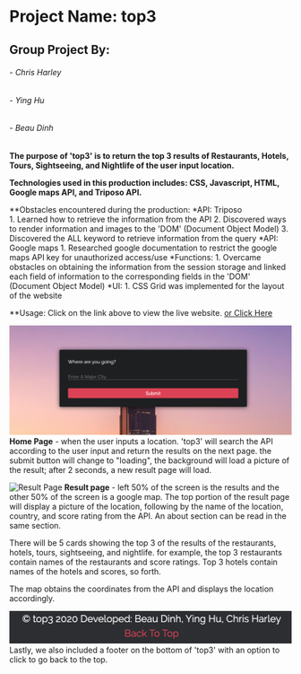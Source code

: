 # Project Name: top3

## Group Project By:

###### - Chris Harley
###### - Ying Hu
###### - Beau Dinh

**The purpose of 'top3' is to return the top 3 results of Restaurants, Hotels, Tours, Sightseeing, and Nightlife of the user input location.**

**Technologies used in this production includes: CSS, Javascript, HTML, Google maps API, and Triposo API.**

**Obstacles encountered during the production:
  *API: Triposo  
    1. Learned how to retrieve the information from the API
    2. Discovered ways to render information and images to the 'DOM' (Document Object Model) 
    3. Discovered the ALL keyword to retrieve information from the query
  *API: Google maps
    1. Researched google documentation to restrict the google maps API key for unauthorized access/use 
  *Functions: 
    1. Overcame obstacles on obtaining the information from the session storage and linked each field of information to the corresponding fields in the 'DOM' (Document Object Model)
  *UI:
    1. CSS Grid was implemented for the layout of the website

**Usage: Click on the link above to view the live website. [or Click Here](https://digitalcrafts-gp1-top3.netlify.app)

![Home Page](./dist/images/homepage.png)
**Home Page** - when the user inputs a location. 'top3' will search the API according to the user input and return the results on the next page. the submit button will change to "loading", the background will load a picture of the result; after 2 seconds, a new result page will load.

![Result Page](./dist/images/resultpage.png)
**Result page** - left 50% of the screen is the results and the other 50% of the screen is a google map.
The top portion of the result page will display a picture of the location, following by the name of the location, country, and score rating from the API. An about section can be read in the same section.

There will be 5 cards showing the top 3 of the results of the restaurants, hotels, tours, sightseeing, and nightlife. for example, the top 3 restaurants contain names of the restaurants and score ratings. Top 3 hotels contain names of the hotels and scores, so forth.

The map obtains the coordinates from the API and displays the location accordingly.

![Back To T0p](./dist/images/footer.png)
Lastly, we also included a footer on the bottom of 'top3' with an option to click to go back to the top. 

